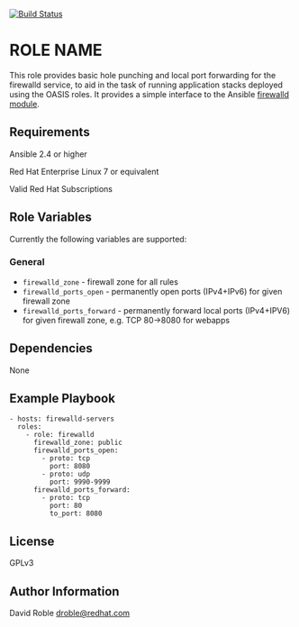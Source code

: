 [![Build Status](https://travis-ci.org/oasis-roles/firewalld.svg?branch=master)](https://travis-ci.org/oasis-roles/firewalld)

ROLE NAME
===========

This role provides basic hole punching and local port forwarding for the
firewalld service, to aid in the task of running application stacks deployed
using the OASIS roles.  It provides a simple interface to the Ansible
[firewalld
module](https://docs.ansible.com/ansible/latest/modules/firewalld_module.html).

Requirements
------------

Ansible 2.4 or higher

Red Hat Enterprise Linux 7 or equivalent

Valid Red Hat Subscriptions

Role Variables
--------------

Currently the following variables are supported:

### General

* `firewalld_zone` - firewall zone for all rules
* `firewalld_ports_open` - permanently open ports (IPv4+IPv6) for given
  firewall zone
* `firewalld_ports_forward` - permanently forward local ports (IPv4+IPV6) for
  given firewall zone, e.g. TCP 80->8080 for webapps

Dependencies
------------

None

Example Playbook
----------------

```
- hosts: firewalld-servers
  roles:
    - role: firewalld
      firewalld_zone: public
      firewalld_ports_open:
        - proto: tcp
          port: 8080
        - proto: udp
          port: 9990-9999
      firewalld_ports_forward:
        - proto: tcp
          port: 80
          to_port: 8080
```

License
-------

GPLv3

Author Information
------------------

David Roble <droble@redhat.com>
